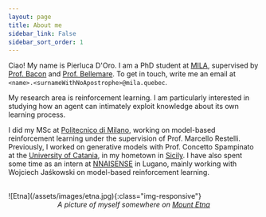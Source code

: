 ```yaml
---
layout: page
title: About me
sidebar_link: False
sidebar_sort_order: 1
---
```

Ciao! My name is Pierluca D'Oro. I am a PhD student at [MILA](https://mila.quebec/en/), supervised by [Prof. Bacon](http://pierrelucbacon.com/) and [Prof. Bellemare](http://www.marcgbellemare.info/).
To get in touch, write me an email at `<name>.<surnameWithNoApostrophe>@mila.quebec`.

My research area is reinforcement learning. I am particularly interested in studying how an agent can intimately exploit knowledge about its own learning process.

I did my MSc at [Politecnico di Milano](https://www.polimi.it/), working on model-based reinforcement learning under the supervision of Prof. Marcello Restelli.
Previously, I worked on generative models with Prof. Concetto Spampinato at the [University of Catania](https://www.unict.it/), in my hometown in [Sicily](https://en.wikipedia.org/wiki/Sicily).
I have also spent some time as an intern at [NNAISENSE](https://nnaisense.com/) in Lugano, mainly working with Wojciech Jaśkowski on model-based reinforcement learning.

<br>
![Etna](/assets/images/etna.jpg){:class="img-responsive"}
<center><i>A picture of myself somewhere on <a href="https://en.wikipedia.org/wiki/Mount_Etna">Mount Etna</a></i></center>
